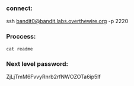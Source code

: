 ### connect:
ssh bandit0@bandit.labs.overthewire.org -p 2220

### Proccess:

`cat readme`

### Next level password:
ZjLjTmM6FvvyRnrb2rfNWOZOTa6ip5If
